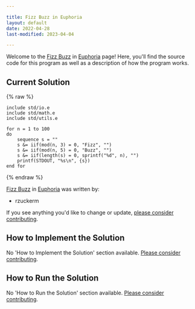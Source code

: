 ```yaml
---

title: Fizz Buzz in Euphoria
layout: default
date: 2022-04-28
last-modified: 2023-04-04

---
```


Welcome to the [Fizz Buzz](https://sampleprograms.io/projects/fizz-buzz) in [Euphoria](https://sampleprograms.io/languages/euphoria) page! Here, you'll find the source code for this program as well as a description of how the program works.

## Current Solution

{% raw %}

```euphoria
include std/io.e
include std/math.e
include std/utils.e

for n = 1 to 100
do
    sequence s = ""
    s &= iif(mod(n, 3) = 0, "Fizz", "")
    s &= iif(mod(n, 5) = 0, "Buzz", "")
    s &= iif(length(s) = 0, sprintf("%d", n), "")
    printf(STDOUT, "%s\n", {s})
end for
```

{% endraw %}

[Fizz Buzz](https://sampleprograms.io/projects/fizz-buzz) in [Euphoria](https://sampleprograms.io/languages/euphoria) was written by:

- rzuckerm

If you see anything you'd like to change or update, [please consider contributing](https://github.com/TheRenegadeCoder/sample-programs).

## How to Implement the Solution

No 'How to Implement the Solution' section available. [Please consider contributing](https://github.com/TheRenegadeCoder/sample-programs-website).

## How to Run the Solution

No 'How to Run the Solution' section available. [Please consider contributing](https://github.com/TheRenegadeCoder/sample-programs-website).